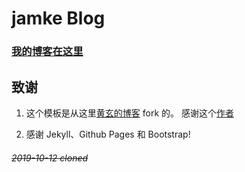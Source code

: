 # jamke Blog

### [我的博客在这里](https://meijamke.github.io) 


## 致谢

1. 这个模板是从这里[黄玄的博客](https://github.com/Huxpro/huxpro.github.io) fork 的。 感谢这个[作者](https://github.com/Huxpro)

2. 感谢 Jekyll、Github Pages 和 Bootstrap!

###### ~~2019-10-12 cloned~~
